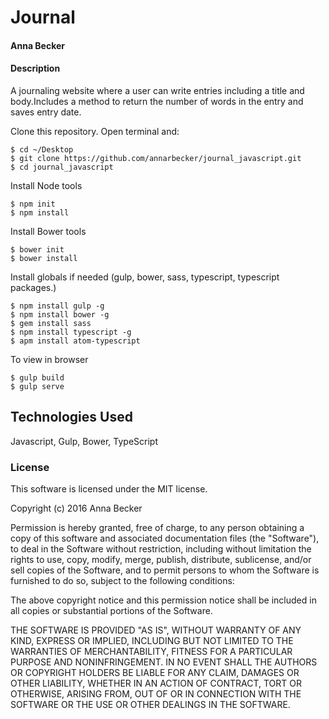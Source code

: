 # Journal

#### Anna Becker

#### Description
A journaling website where a user can write entries including a title and body.Includes a method to return the number of words in the entry and saves entry date.

Clone this repository. Open terminal and:

```
$ cd ~/Desktop
$ git clone https://github.com/annarbecker/journal_javascript.git
$ cd journal_javascript
```

Install Node tools
```
$ npm init
$ npm install
```
Install Bower tools
```
$ bower init
$ bower install
```

Install globals if needed (gulp, bower, sass, typescript, typescript packages.)
```
$ npm install gulp -g
$ npm install bower -g
$ gem install sass
$ npm install typescript -g
$ apm install atom-typescript
```

To view in browser
```
$ gulp build
$ gulp serve
```

## Technologies Used

Javascript, Gulp, Bower, TypeScript

### License

This software is licensed under the MIT license.

Copyright (c) 2016 Anna Becker

Permission is hereby granted, free of charge, to any person obtaining a copy of this software and associated documentation files (the "Software"), to deal in the Software without restriction, including without limitation the rights to use, copy, modify, merge, publish, distribute, sublicense, and/or sell copies of the Software, and to permit persons to whom the Software is furnished to do so, subject to the following conditions:

The above copyright notice and this permission notice shall be included in all copies or substantial portions of the Software.

THE SOFTWARE IS PROVIDED "AS IS", WITHOUT WARRANTY OF ANY KIND, EXPRESS OR IMPLIED, INCLUDING BUT NOT LIMITED TO THE WARRANTIES OF MERCHANTABILITY, FITNESS FOR A PARTICULAR PURPOSE AND NONINFRINGEMENT. IN NO EVENT SHALL THE AUTHORS OR COPYRIGHT HOLDERS BE LIABLE FOR ANY CLAIM, DAMAGES OR OTHER LIABILITY, WHETHER IN AN ACTION OF CONTRACT, TORT OR OTHERWISE, ARISING FROM, OUT OF OR IN CONNECTION WITH THE SOFTWARE OR THE USE OR OTHER DEALINGS IN THE SOFTWARE.
